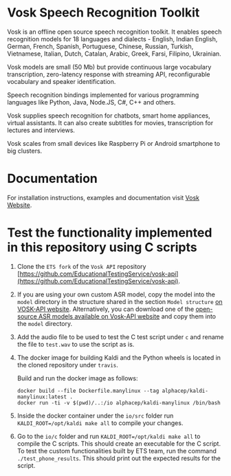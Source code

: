 # Vosk Speech Recognition Toolkit

Vosk is an offline open source speech recognition toolkit. It enables
speech recognition models for 18 languages and dialects - English, Indian
English, German, French, Spanish, Portuguese, Chinese, Russian, Turkish,
Vietnamese, Italian, Dutch, Catalan, Arabic, Greek, Farsi, Filipino,
Ukrainian.

Vosk models are small (50 Mb) but provide continuous large vocabulary
transcription, zero-latency response with streaming API, reconfigurable
vocabulary and speaker identification.

Speech recognition bindings implemented for various programming languages
like Python, Java, Node.JS, C#, C++ and others.

Vosk supplies speech recognition for chatbots, smart home appliances,
virtual assistants. It can also create subtitles for movies,
transcription for lectures and interviews.

Vosk scales from small devices like Raspberry Pi or Android smartphone to
big clusters.

# Documentation

For installation instructions, examples and documentation visit [Vosk
Website](https://alphacephei.com/vosk).

# Test the functionality implemented in this repository using C scripts

1. Clone the `ETS fork` of the `Vosk API` repository [https://github.com/EducationalTestingService/vosk-api](https://github.com/EducationalTestingService/vosk-api).

2. If you are using your own custom ASR model, copy the model into the `model` directory in the structure shared in the section `Model structure` [on VOSK-API website](https://alphacephei.com/vosk/models). Alternatively, you can download one of the [open-source ASR models available on Vosk-API website](https://alphacephei.com/vosk/models) and copy them into the `model` directory.

3. Add the audio file to be used to test the C test script under `c` and rename the file to `test.wav` to use the script as is. 

4. The docker image for building Kaldi and the Python wheels is located in the cloned repository under `travis`.

   Build and run the docker image as follows:

   ```
   docker build --file Dockerfile.manylinux --tag alphacep/kaldi-manylinux:latest .
   docker run -ti -v $(pwd)/..:/io alphacep/kaldi-manylinux /bin/bash
   ```

5. Inside the docker container under the `io/src` folder run `KALDI_ROOT=/opt/kaldi make all` to compile your changes.

6. Go to the `io/c` folder and run `KALDI_ROOT=/opt/kaldi make all` to compile the C scripts. This should create an executable for the C script. To test the custom functionalities built by ETS team, run the command `./test_phone_results`. This should print out the expected results for the script.